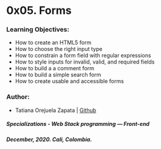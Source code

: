 # 0x05. Forms

### Learning Objectives:
* How to create an HTML5 form
* How to choose the right input type
* How to constrain a form field with regular expressions
* How to style inputs for invalid, valid, and required fields
* How to build a a comment form
* How to build a simple search form
* How to create usable and accessible forms

### Author:
* Tatiana Orejuela Zapata | [Github](https://github.com/tatsOre)

##### Specializations - Web Stack programming ― Front-end
##### December, 2020. Cali, Colombia.
